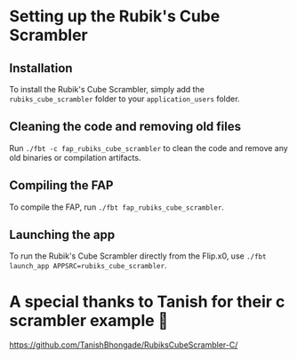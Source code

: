 # Setting up the Rubik's Cube Scrambler 

## Installation
To install the Rubik's Cube Scrambler, simply add the `rubiks_cube_scrambler` folder to your `application_users` folder.

## Cleaning the code and removing old files
Run `./fbt -c fap_rubiks_cube_scrambler` to clean the code and remove any old binaries or compilation artifacts.

## Compiling the FAP
To compile the FAP, run `./fbt fap_rubiks_cube_scrambler`.

## Launching the app
To run the Rubik's Cube Scrambler directly from the Flip.x0, use `./fbt launch_app APPSRC=rubiks_cube_scrambler`.

# A special thanks to Tanish for their c scrambler example 🙏
https://github.com/TanishBhongade/RubiksCubeScrambler-C/
